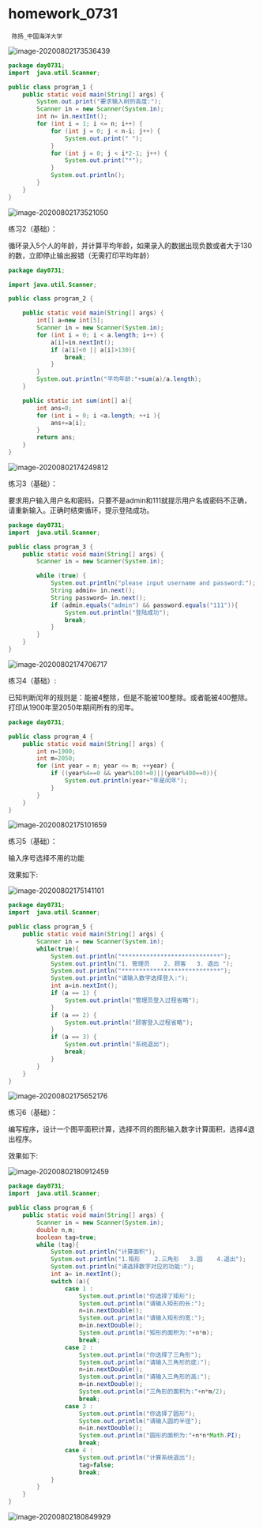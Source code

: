 # homework_0731

` 陈扬_中国海洋大学`

![image-20200802173536439](https://cy-1256894686.cos.ap-beijing.myqcloud.com/cy/2020-08-02-093537.png)

```java
package day0731;
import	java.util.Scanner;

public class program_1 {
    public static void main(String[] args) {
        System.out.print("要求输入树的高度:");
        Scanner in = new Scanner(System.in);
        int n= in.nextInt();
        for (int i = 1; i <= n; i++) {
            for (int j = 0; j < n-i; j++) {
                System.out.print(" ");
            }
            for (int j = 0; j < i*2-1; j++) {
                System.out.print("*");
            }
            System.out.println();
        }
    }
}
```

![image-20200802173521050](https://cy-1256894686.cos.ap-beijing.myqcloud.com/cy/2020-08-02-093521.png)

练习2（基础）：

循环录入5个人的年龄，并计算平均年龄，如果录入的数据出现负数或者大于130的数，立即停止输出报错（无需打印平均年龄）

```java
package day0731;

import java.util.Scanner;

public class program_2 {

    public static void main(String[] args) {
        int[] a=new int[5];
        Scanner in = new Scanner(System.in);
        for (int i = 0; i < a.length; i++) {
            a[i]=in.nextInt();
            if (a[i]<0 || a[i]>130){
                break;
            }
        }
        System.out.println("平均年龄:"+sum(a)/a.length);
    }

    public static int sum(int[] a){
        int ans=0;
        for (int i = 0; i <a.length; ++i ){
            ans+=a[i];
        }
        return ans;
    }
}
```

![image-20200802174249812](https://cy-1256894686.cos.ap-beijing.myqcloud.com/cy/2020-08-02-094250.png)

练习3（基础）：

要求用户输入用户名和密码，只要不是admin和111就提示用户名或密码不正确，请重新输入。正确时结束循环，提示登陆成功。

```java
package day0731;
import	java.util.Scanner;

public class program_3 {
    public static void main(String[] args) {
        Scanner in = new Scanner(System.in);

        while (true) {
            System.out.println("please input username and password:");
            String admin= in.next();
            String password= in.next();
            if (admin.equals("admin") && password.equals("111")){
                System.out.println("登陆成功");
                break;
            }
        }
    }
}
```

![image-20200802174706717](https://cy-1256894686.cos.ap-beijing.myqcloud.com/cy/2020-08-02-094707.png)

练习4（基础）:

已知判断闰年的规则是：能被4整除，但是不能被100整除。或者能被400整除。打印从1900年至2050年期间所有的闰年。

```java
package day0731;

public class program_4 {
    public static void main(String[] args) {
        int n=1900;
        int m=2050;
        for (int year = n; year <= m; ++year) {
            if ((year%4==0 && year%100!=0)||(year%400==0)){
                System.out.println(year+"年是闰年");
            }
        }
    }
}
```

![image-20200802175101659](https://cy-1256894686.cos.ap-beijing.myqcloud.com/cy/2020-08-02-095101.png)

练习5（基础）：

输入序号选择不用的功能

效果如下:

![image-20200802175141101](https://cy-1256894686.cos.ap-beijing.myqcloud.com/cy/2020-08-02-095141.png)

```java
package day0731;
import	java.util.Scanner;

public class program_5 {
    public static void main(String[] args) {
        Scanner in = new Scanner(System.in);
        while(true){
            System.out.println("****************************");
            System.out.println("1. 管理员    2. 顾客   3. 退出 ");
            System.out.println("****************************");
            System.out.println("请输入数字选择登入:");
            int a=in.nextInt();
            if (a == 1) {
                System.out.println("管理员登入过程省略");
            }
            if (a == 2) {
                System.out.println("顾客登入过程省略");
            }
            if (a == 3) {
                System.out.println("系统退出");
                break;
            }
        }
    }
}
```

![image-20200802175652176](https://cy-1256894686.cos.ap-beijing.myqcloud.com/cy/2020-08-02-095652.png)

练习6（基础）：

编写程序，设计一个图平面积计算，选择不同的图形输入数字计算面积，选择4退出程序。

效果如下:

![image-20200802180912459](https://cy-1256894686.cos.ap-beijing.myqcloud.com/cy/2020-08-02-100913.png)

```java
package day0731;
import	java.util.Scanner;

public class program_6 {
    public static void main(String[] args) {
        Scanner in = new Scanner(System.in);
        double n,m;
        boolean tag=true;
        while (tag){
            System.out.println("计算面积");
            System.out.println("1.矩形    2.三角形   3.圆    4.退出");
            System.out.println("请选择数字对应的功能:");
            int a= in.nextInt();
            switch (a){
                case 1 :
                    System.out.println("你选择了矩形");
                    System.out.println("请输入矩形的长:");
                    n=in.nextDouble();
                    System.out.println("请输入矩形的宽:");
                    m=in.nextDouble();
                    System.out.println("矩形的面积为:"+n*m);
                    break;
                case 2 :
                    System.out.println("你选择了三角形");
                    System.out.println("请输入三角形的底:");
                    n=in.nextDouble();
                    System.out.println("请输入三角形的高:");
                    m=in.nextDouble();
                    System.out.println("三角形的面积为:"+n*m/2);
                    break;
                case 3 :
                    System.out.println("你选择了圆形");
                    System.out.println("请输入圆的半径");
                    n=in.nextDouble();
                    System.out.println("圆形的面积为:"+n*n*Math.PI);
                    break;
                case 4 :
                    System.out.println("计算系统退出");
                    tag=false;
                    break;
            }
        }
    }
}
```



![image-20200802180849929](https://cy-1256894686.cos.ap-beijing.myqcloud.com/cy/2020-08-02-100850.png)